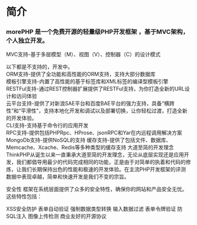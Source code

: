 

# 简介
### morePHP 是一个免费开源的轻量级PHP开发框架 ，基于MVC架构，个人独立开发。
   
   
MVC支持-基于多层模型（M）、视图（V）、控制器（C）的设计模式  


  
  
以下都是不支持的，开发中。  
ORM支持-提供了全功能和高性能的ORM支持，支持大部分数据库  
模板引擎支持-内置了高性能的基于标签库和XML标签的编译型模板引擎  
RESTFul支持-通过REST控制器扩展提供了RESTFul支持，为你打造全新的URL设计和访问体验  
云平台支持-提供了对新浪SAE平台和百度BAE平台的强力支持，具备“横跨性”和“平滑性”，支持本地化开发和调试以及部署切换，让你轻松过渡，打造全新的开发体验。  
CLI支持-支持基于命令行的应用开发  
RPC支持-提供包括PHPRpc、HProse、jsonRPC和Yar在内远程调用解决方案  
MongoDb支持-提供NoSQL的支持
缓存支持-提供了包括文件、数据库、Memcache、Xcache、Redis等多种类型的缓存支持
大道至简的开发理念
ThinkPHP从诞生以来一直秉承大道至简的开发理念，无论从底层实现还是应用开发，我们都倡导用最少的代码完成相同的功能，正是由于对简单的执着和代码的修炼，让我们长期保持出色的性能和极速的开发体验。在主流PHP开发框架的评测数据中表现卓越，简单和快速开发是我们不变的宗旨。

安全性
框架在系统层面提供了众多的安全特性，确保你的网站和产品安全无忧。这些特性包括：

XSS安全防护
表单自动验证
强制数据类型转换
输入数据过滤
表单令牌验证
防SQL注入
图像上传检测
商业友好的开源协议
